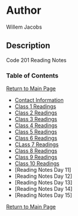 # Author

Willem Jacobs

## Description

Code 201 Reading Notes

### Table of Contents

[Return to Main Page](../README.md)

- [Contact Information](../contact.md)
- [Class 1 Readings](class-01.md)
- [Class 2 Readings](class-02.md)
- [Class 3 Readings](class-03.md)
- [Class 4 Readings](class-04.md)
- [Class 5 Readings](class-05.md)
- [Class 6 Readings](class-06.md)
- [CLass 7 Readings](class-07.md)
- [Class 8 Readings](class-08.md)
- [Class 9 Readings](class-09.md)
- [Class 10 Readings](class-10.md)
- [Reading Notes Day 11]
- [Reading Notes Day 12]
- [Reading Notes Day 13]
- [Reading Notes Day 14]
- [Reading Notes Day 15]

[Return to Main Page](../README.md)
